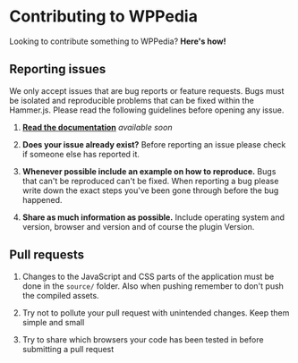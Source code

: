 # Contributing to WPPedia

Looking to contribute something to WPPedia? **Here's how!**


## Reporting issues

We only accept issues that are bug reports or feature requests. Bugs must be
isolated and reproducible problems that can be fixed within the Hammer.js.
Please read the following guidelines before opening any issue.

1. [**Read the documentation**](#) *available soon*

2. **Does your issue already exist?** Before reporting an issue please check if someone 
else has reported it.

3. **Whenever possible include an example on how to reproduce.** Bugs that can't be reproduced
can't be fixed. When reporting a bug please write down the exact steps you've been gone through
before the bug happened.

4. **Share as much information as possible.** Include operating system and
version, browser and version and of course the plugin Version.

## Pull requests

1. Changes to the JavaScript and CSS parts of the application must be done in the `source/` folder.
Also when pushing remember to don't push the compiled assets.

2. Try not to pollute your pull request with unintended changes. Keep them simple
and small

3. Try to share which browsers your code has been tested in before submitting a
pull request
